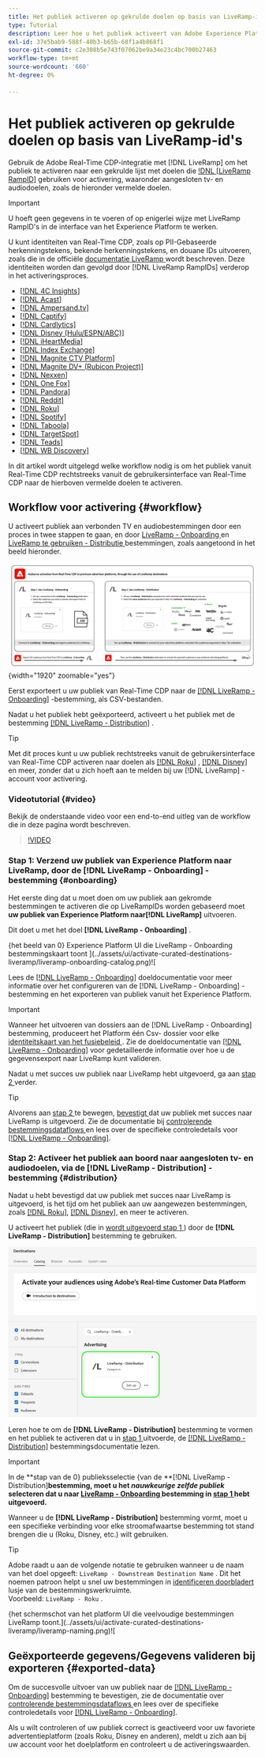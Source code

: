 ```yaml
---
title: Het publiek activeren op gekrulde doelen op basis van LiveRamp-id's
type: Tutorial
description: Leer hoe u het publiek activeert van Adobe Experience Platform naar verbonden tv- en audiodoelen en andere integraties met de LiveRamp RampID.
exl-id: 37e5bab9-588f-40b3-b65b-68f1a4b868f1
source-git-commit: c2e308b5e743f07062be9a34e23c4bc700b27463
workflow-type: tm+mt
source-wordcount: '660'
ht-degree: 0%

---
```


# Het publiek activeren op gekrulde doelen op basis van LiveRamp-id&#39;s

Gebruik de Adobe Real-Time CDP-integratie met [!DNL LiveRamp] om het publiek te activeren naar een gekrulde lijst met doelen die [!DNL [LiveRamp RampID]](https://docs.liveramp.com/connect/en/interpreting-rampid,-liveramp-s-people-based-identifier.html) gebruiken voor activering, waaronder aangesloten tv- en audiodoelen, zoals de hieronder vermelde doelen.

>[!IMPORTANT]
>
>U hoeft geen gegevens in te voeren of op enigerlei wijze met LiveRamp RampID&#39;s in de interface van het Experience Platform te werken.
>
> U kunt identiteiten van Real-Time CDP, zoals op PII-Gebaseerde herkenningstekens, bekende herkenningstekens, en douane IDs uitvoeren, zoals die in de officiële [ documentatie LiveRamp ](https://docs.liveramp.com/connect/en/identity-and-identifier-terms-and-concepts.html#known-identifiers) wordt beschreven. Deze identiteiten worden dan gevolgd door [!DNL LiveRamp RampIDs] verderop in het activeringsproces.


* [[!DNL 4C Insights]](#insights)
* [[!DNL Acast]](#acast)
* [[!DNL Ampersand.tv]](#ampersand-tv)
* [[!DNL Captify]](#captify)
* [[!DNL Cardlytics]](#cardlytics)
* [[!DNL Disney (Hulu/ESPN/ABC)]](#disney)
* [[!DNL iHeartMedia]](#iheartmedia)
* [[!DNL Index Exchange]](#index-exchange)
* [[!DNL Magnite CTV Platform]](#magnite)
* [[!DNL Magnite DV+ (Rubicon Project)]](#magnite-dv)
* [[!DNL Nexxen]](#nexxen)
* [[!DNL One Fox]](#fox)
* [[!DNL Pandora]](#pandora)
* [[!DNL Reddit]](#reddit)
* [[!DNL Roku]](#roku)
* [[!DNL Spotify]](#spotify)
* [[!DNL Taboola]](#taboola)
* [[!DNL TargetSpot]](#targetspot)
* [[!DNL Teads]](#teads)
* [[!DNL WB Discovery]](#wb-discovery)

In dit artikel wordt uitgelegd welke workflow nodig is om het publiek vanuit Real-Time CDP rechtstreeks vanuit de gebruikersinterface van Real-Time CDP naar de hierboven vermelde doelen te activeren.

## Workflow voor activering {#workflow}

U activeert publiek aan verbonden TV en audiobestemmingen door een proces in twee stappen te gaan, en door [ LiveRamp - Onboarding ](../catalog/advertising/liveramp-onboarding.md) en [ LiveRamp te gebruiken - Distributie ](../catalog/advertising/liveramp-distribution.md) bestemmingen, zoals aangetoond in het beeld hieronder.

![ Diagram die het werkschema tonen voor het activeren van publiek van Real-Time CDP aan gekrulde bestemmingen, door LiveRamp.](../assets/ui/activate-curated-destinations-liveramp/workflow-diagram.png){width="1920" zoomable="yes"}

Eerst exporteert u uw publiek van Real-Time CDP naar de [[!DNL LiveRamp - Onboarding]](../catalog/advertising/liveramp-onboarding.md) -bestemming, als CSV-bestanden.

Nadat u het publiek hebt geëxporteerd, activeert u het publiek met de bestemming [[!DNL LiveRamp - Distribution]](../catalog/advertising/liveramp-distribution.md) .

>[!TIP]
>
>Met dit proces kunt u uw publiek rechtstreeks vanuit de gebruikersinterface van Real-Time CDP activeren naar doelen als [[!DNL Roku]](../catalog/advertising/liveramp-distribution.md#roku) , [[!DNL Disney]](../catalog/advertising/liveramp-distribution.md#disney) en meer, zonder dat u zich hoeft aan te melden bij uw [!DNL LiveRamp] -account voor activering.

### Videotutorial {#video}

Bekijk de onderstaande video voor een end-to-end uitleg van de workflow die in deze pagina wordt beschreven.

>[!VIDEO](https://video.tv.adobe.com/v/3425367)

### Stap 1: Verzend uw publiek van Experience Platform naar LiveRamp, door de [!DNL LiveRamp - Onboarding] -bestemming {#onboarding}

Het eerste ding dat u moet doen om uw publiek aan gekromde bestemmingen te activeren die op LiveRampIDs worden gebaseerd moet **uw publiek van Experience Platform naar[!DNL LiveRamp]** uitvoeren.

Dit doet u met het doel **[!DNL LiveRamp - Onboarding]** .

{het beeld van 0} Experience Platform UI die LiveRamp - Onboarding bestemmingskaart toont ](../assets/ui/activate-curated-destinations-liveramp/liveramp-onboarding-catalog.png)![

Lees de [[!DNL LiveRamp - Onboarding]](../catalog/advertising/liveramp-onboarding.md) doeldocumentatie voor meer informatie over het configureren van de [!DNL LiveRamp - Onboarding] -bestemming en het exporteren van publiek vanuit het Experience Platform.

>[!IMPORTANT]
>
>Wanneer het uitvoeren van dossiers aan de [!DNL LiveRamp - Onboarding] bestemming, produceert het Platform één Csv- dossier voor elke [ identiteitskaart van het fusiebeleid ](../../profile/merge-policies/overview.md). Zie de doeldocumentatie van [[!DNL LiveRamp - Onboarding]](../catalog/advertising/liveramp-onboarding.md) voor gedetailleerde informatie over hoe u de gegevensexport naar LiveRamp kunt valideren.


Nadat u met succes uw publiek naar LiveRamp hebt uitgevoerd, ga aan [ stap 2 ](#distribution) verder.

>[!TIP]
>
>Alvorens aan [ stap 2 ](#distribution) te bewegen, [ bevestigt ](../catalog/advertising/liveramp-onboarding.md#exported-data) dat uw publiek met succes naar LiveRamp is uitgevoerd. Zie de documentatie bij [ controlerende bestemmingsdataflows ](../../dataflows/ui/monitor-destinations.md#dataflow-runs-for-batch-destinations) en lees over de specifieke controledetails voor [[!DNL LiveRamp - Onboarding]](../catalog/advertising/liveramp-onboarding.md#exported-data).

### Stap 2: Activeer het publiek aan boord naar aangesloten tv- en audiodoelen, via de [!DNL LiveRamp - Distribution] -bestemming {#distribution}

Nadat u [ ](../catalog/advertising/liveramp-onboarding.md#exported-data) hebt bevestigd dat uw publiek met succes naar LiveRamp is uitgevoerd, is het tijd om het publiek aan uw aangewezen bestemmingen, zoals [[!DNL Roku]](../catalog/advertising/liveramp-distribution.md#roku), [[!DNL Disney]](../catalog/advertising/liveramp-distribution.md#disney), en meer te activeren.

U activeert het publiek (die in [ wordt uitgevoerd stap 1 ](#onboarding)) door de **[!DNL LiveRamp - Distribution]** bestemming te gebruiken.

![ Experience Platform UI beeld dat LiveRamp toont - de bestemmingskaart van de Distributie ](../assets/ui/activate-curated-destinations-liveramp/liveramp-distribution-catalog.png)

Leren hoe te om de **[!DNL LiveRamp - Distribution]** bestemming te vormen en het publiek te activeren dat u in [ stap 1 ](#onboarding) uitvoerde, de [[!DNL LiveRamp - Distribution]](../catalog/advertising/liveramp-distribution.md) bestemmingsdocumentatie lezen.

>[!IMPORTANT]
>
>In de **stap van de 0} publieksselectie {van de **[!DNL LiveRamp - Distribution]**bestemming, moet u het *nauwkeurige zelfde publiek* selecteren dat u naar [ LiveRamp - Onboarding ](../catalog/advertising/liveramp-onboarding.md) bestemming in [ stap 1 ](#onboarding) hebt uitgevoerd.**

Wanneer u de **[!DNL LiveRamp - Distribution]** bestemming vormt, moet u een specifieke verbinding voor elke stroomafwaartse bestemming tot stand brengen die u (Roku, Disney, etc.) wilt gebruiken.

>[!TIP]
>
>Adobe raadt u aan de volgende notatie te gebruiken wanneer u de naam van het doel opgeeft: `LiveRamp - Downstream Destination Name` . Dit het noemen patroon helpt u snel uw bestemmingen in [ identificeren doorbladert ](../ui/destinations-workspace.md#browse) lusje van de bestemmingswerkruimte.
><br>
>Voorbeeld: `LiveRamp - Roku` .

{het schermschot van het platform UI die veelvoudige bestemmingen LiveRamp toont.](../assets/ui/activate-curated-destinations-liveramp/liveramp-naming.png)![

## Geëxporteerde gegevens/Gegevens valideren bij exporteren {#exported-data}

Om de succesvolle uitvoer van uw publiek naar de [[!DNL LiveRamp - Onboarding]](../catalog/advertising/liveramp-onboarding.md) bestemming te bevestigen, zie de documentatie over [ controlerende bestemmingsdataflows ](../../dataflows/ui/monitor-destinations.md#dataflow-runs-for-batch-destinations) en lees over de specifieke controledetails voor [[!DNL LiveRamp - Onboarding]](../catalog/advertising/liveramp-onboarding.md#exported-data).

Als u wilt controleren of uw publiek correct is geactiveerd voor uw favoriete advertentieplatform (zoals Roku, Disney en anderen), meldt u zich aan bij uw account voor het doelplatform en controleert u de activeringswaarden.
